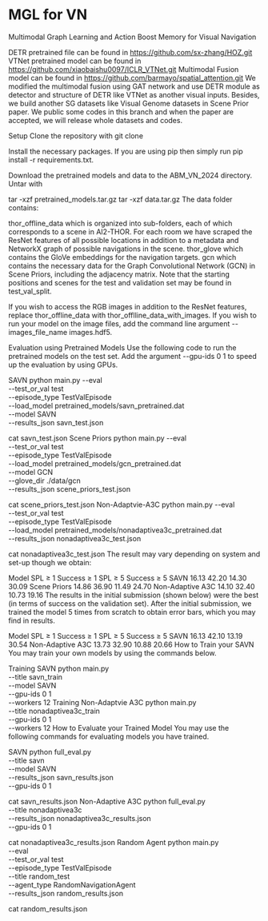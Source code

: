 # MGL for VN
Multimodal Graph Learning and Action Boost Memory for Visual Navigation

DETR pretrained file can be found in https://github.com/sx-zhang/HOZ.git
VTNet pretrained model can be found in https://github.com/xiaobaishu0097/ICLR_VTNet.git
Multimodal Fusion model can be found in https://github.com/barmayo/spatial_attention.git
We modified the multimodal fusion using GAT network and use DETR module as detector and structure of DETR like VTNet as another visual inputs. Besides, we build another SG datasets like Visual Genome datasets in Scene Prior paper.
We public some codes in this branch and when the paper are accepted, we will release whole datasets and codes.



Setup
Clone the repository with git clone 

Install the necessary packages. If you are using pip then simply run pip install -r requirements.txt.

Download the pretrained models and data to the ABM_VN_2024 directory. Untar with

tar -xzf pretrained_models.tar.gz
tar -xzf data.tar.gz
The data folder contains:

thor_offline_data which is organized into sub-folders, each of which corresponds to a scene in AI2-THOR. For each room we have scraped the ResNet features of all possible locations in addition to a metadata and NetworkX graph of possible navigations in the scene.
thor_glove which contains the GloVe embeddings for the navigation targets.
gcn which contains the necessary data for the Graph Convolutional Network (GCN) in Scene Priors, including the adjacency matrix.
Note that the starting positions and scenes for the test and validation set may be found in test_val_split.

If you wish to access the RGB images in addition to the ResNet features, replace thor_offline_data with thor_offlline_data_with_images. If you wish to run your model on the image files, add the command line argument --images_file_name images.hdf5.

Evaluation using Pretrained Models
Use the following code to run the pretrained models on the test set. Add the argument --gpu-ids 0 1 to speed up the evaluation by using GPUs.

SAVN
python main.py --eval \
    --test_or_val test \
    --episode_type TestValEpisode \
    --load_model pretrained_models/savn_pretrained.dat \
    --model SAVN \
    --results_json savn_test.json 

cat savn_test.json 
Scene Priors
python main.py --eval \
    --test_or_val test \
    --episode_type TestValEpisode \
    --load_model pretrained_models/gcn_pretrained.dat \
    --model GCN \
    --glove_dir ./data/gcn \
    --results_json scene_priors_test.json

cat scene_priors_test.json 
Non-Adaptvie-A3C
python main.py --eval \
    --test_or_val test \
    --episode_type TestValEpisode \
    --load_model pretrained_models/nonadaptivea3c_pretrained.dat \
    --results_json nonadaptivea3c_test.json

cat nonadaptivea3c_test.json
The result may vary depending on system and set-up though we obtain:

Model	SPL ≥ 1	Success ≥ 1	SPL ≥ 5	Success ≥ 5
SAVN	16.13	42.20	14.30	30.09
Scene Priors	14.86	36.90	11.49	24.70
Non-Adaptive A3C	14.10	32.40	10.73	19.16
The results in the initial submission (shown below) were the best (in terms of success on the validation set). After the initial submission, we trained the model 5 times from scratch to obtain error bars, which you may find in results.

Model	SPL ≥ 1	Success ≥ 1	SPL ≥ 5	Success ≥ 5
SAVN	16.13	42.10	13.19	30.54
Non-Adaptive A3C	13.73	32.90	10.88	20.66
How to Train your SAVN
You may train your own models by using the commands below.

Training SAVN
python main.py \
    --title savn_train \
    --model SAVN \
    --gpu-ids 0 1 \
    --workers 12
Training Non-Adaptvie A3C
python main.py \
    --title nonadaptivea3c_train \
    --gpu-ids 0 1 \
    --workers 12
How to Evaluate your Trained Model
You may use the following commands for evaluating models you have trained.

SAVN
python full_eval.py \
    --title savn \
    --model SAVN \
    --results_json savn_results.json \
    --gpu-ids 0 1
    
cat savn_results.json
Non-Adaptive A3C
python full_eval.py \
    --title nonadaptivea3c \
    --results_json nonadaptivea3c_results.json \
    --gpu-ids 0 1
    
cat nonadaptivea3c_results.json
Random Agent
python main.py \
    --eval \
    --test_or_val test \
    --episode_type TestValEpisode \
    --title random_test \
    --agent_type RandomNavigationAgent \
    --results_json random_results.json
    
cat random_results.json
